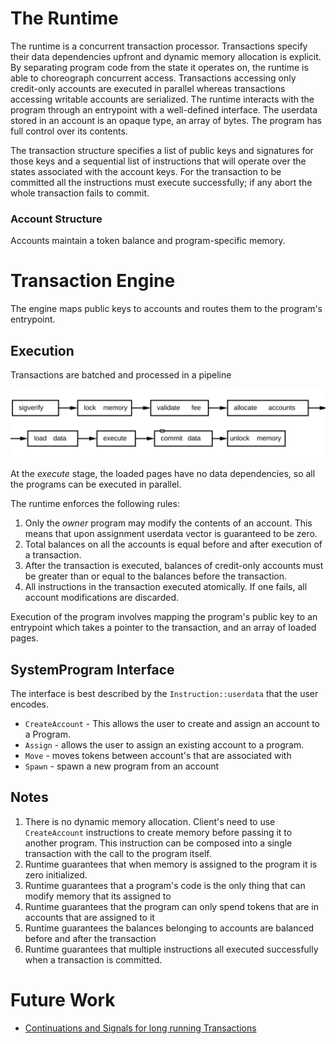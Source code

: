 # The Runtime

The runtime is a concurrent transaction processor. Transactions specify their
data dependencies upfront and dynamic memory allocation is explicit. By
separating program code from the state it operates on, the runtime is able to
choreograph concurrent access. Transactions accessing only credit-only
accounts are executed in parallel whereas transactions accessing writable
accounts are serialized.  The runtime interacts with the program through an
entrypoint with a well-defined interface.  The userdata stored in an account is
an opaque type, an array of bytes. The program has full control over its
contents.

The transaction structure specifies a list of public keys and signatures for
those keys and a sequential list of instructions that will operate over the
states associated with the account keys.  For the transaction to be committed
all the instructions must execute successfully; if any abort the whole
transaction fails to commit.

### Account Structure

Accounts maintain a token balance and program-specific memory.

# Transaction Engine

The engine maps public keys to accounts and routes them to the program's
entrypoint.

## Execution

Transactions are batched and processed in a pipeline

<img alt="Runtime pipeline" src="img/runtime.svg" class="center"/>

At the *execute* stage, the loaded pages have no data dependencies, so all the
programs can be executed in parallel.

The runtime enforces the following rules:

1. Only the *owner* program may modify the contents of an account.  This means
   that upon assignment userdata vector is guaranteed to be zero.
2. Total balances on all the accounts is equal before and after execution of a
   transaction.
3. After the transaction is executed, balances of credit-only accounts must be
   greater than or equal to the balances before the transaction.
4. All instructions in the transaction executed atomically. If one fails, all
   account modifications are discarded.

Execution of the program involves mapping the program's public key to an
entrypoint which takes a pointer to the transaction, and an array of loaded
pages.

## SystemProgram Interface

The interface is best described by the `Instruction::userdata` that the user
encodes.

* `CreateAccount` - This allows the user to create and assign an account to a
  Program.
* `Assign` - allows the user to assign an existing account to a program.
* `Move`  - moves tokens between account's that are associated with
* `Spawn` - spawn a new program from an account

## Notes

1. There is no dynamic memory allocation.  Client's need to use `CreateAccount`
instructions to create memory before passing it to another program.  This
instruction can be composed into a single transaction with the call to the
program itself.
2. Runtime guarantees that when memory is assigned to the program it is zero
initialized.
3. Runtime guarantees that a program's code is the only thing that can modify
memory that its assigned to
4. Runtime guarantees that the program can only spend tokens that are in
accounts that are assigned to it
5. Runtime guarantees the balances belonging to accounts are balanced before
and after the transaction
6. Runtime guarantees that multiple instructions all executed successfully when
a transaction is committed.

# Future Work

* [Continuations and Signals for long running
  Transactions](https://github.com/solana-labs/solana/issues/1485)

